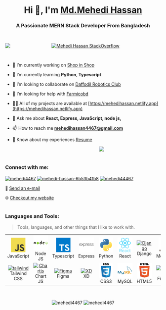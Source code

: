 <h1 align="center">Hi 👋, I'm <a href="https://mehedihassan.netlify.app" target="_blank">Md.Mehedi Hassan</a></h1>
<h3 align="center">A Passionate MERN Stack Developer From Bangladesh</h3>
<br/>
<!-- <p align="center"> <a href="https://twitter.com/mehedi4467" target="blank"><img src="https://cdn.dribbble.com/users/1162077/screenshots/3848914/programmer.gif" alt="mehedi4467"/></a> </p> -->
<!-- <p align="left"> <img src="https://komarev.com/ghpvc/?username=mehedi4467&label=Profile%20views&color=0e75b6&style=flat" alt="mehedi4467" /> </p> -->

<!-- <p align="center"> <a href="https://github.com/ryo-ma/github-profile-trophy"><img src="https://github-profile-trophy.vercel.app/?username=mehedi4467" alt="mehedi4467" /></a> </p> -->
<div align="center">
<div align="left">
 <img align="left" src="https://github-readme-stats.vercel.app/api?username=Mehedi4467&show_icons=true&line_height=45&theme=dracula&&locale=en" />
  </div>
<!--  https://github-readme-stats.vercel.app/api?username=mehedi4467&show_icons=true&locale=en -->
<div align="center">
 
  
  [![Mehedi Hassan StackOverflow](https://github-readme-stackoverflow.vercel.app/?userID=14487085)](https://stackoverflow.com/users/14487085/mehedi-hassan)
  </div>
</div>

<br>

- 🔭 I’m currently working on [Shop in Shop](https://www.shopinshop.com.bd/)

- 🌱 I’m currently learning **Python, Typescript**

- 👯 I’m looking to collaborate on [Daffodil Robotics Club](https://diurc.daffodilvarsity.edu.bd/)

- 🤝 I’m looking for help with [Farmicobd](https://www.farmicobd.com/)

- 👨‍💻 All of my projects are available at [https://mehedihassan.netlify.app](https://mehedihassan.netlify.app)

- 💬 Ask me about **React, Express, JavaScript, node js,**

- 📫 How to reach me **mehedihassan4467@gmail.com**

- 📄 Know about my experiences <a href="https://drive.google.com/file/d/1DeAFnlbGBGLKWHXB01TcXhPOPU3cx0HE/view?usp=sharing">Resume</a>

<img align="right" src="https://github.com/rajput2107/rajput2107/blob/master/Assets/Developer.gif" width='200'/>
<br><br>
<h3 align="left">Connect with me:</h3>
<p align="left">
<a href="https://twitter.com/mehedi4467" target="blank"><img align="center" src="https://raw.githubusercontent.com/rahuldkjain/github-profile-readme-generator/master/src/images/icons/Social/twitter.svg" alt="mehedi4467" height="30" width="40" /></a>
<a href="https://linkedin.com/in/mehedi-hassan-6b53b41b8" target="blank"><img align="center" src="https://raw.githubusercontent.com/rahuldkjain/github-profile-readme-generator/master/src/images/icons/Social/linked-in-alt.svg" alt="mehedi-hassan-6b53b41b8" height="30" width="40" /></a>
<a href="https://fb.com/mehedi44467" target="blank"><img align="center" src="https://raw.githubusercontent.com/rahuldkjain/github-profile-readme-generator/master/src/images/icons/Social/facebook.svg" alt="mehedi44467" height="30" width="40" /></a>
</p>


:e-mail: <a href="mailto:mehedihassan4467@gmail.com">Send an e-mail</a>

:globe_with_meridians: <a href="https://mehedihassan.netlify.app">Checkout my website</a>
<br><br>
<h3 align="left">Languages and Tools:</h3>

> Tools, languages, and other things that I like to work with.

<table>
  <tr>
    <td align="center" width="96">
      <a href="https://en.wikipedia.org/wiki/JavaScript">
        <img src="https://raw.githubusercontent.com/devicons/devicon/master/icons/javascript/javascript-original.svg" width="48" height="48" alt="JavaScript" />
      </a>
      <br>JavaScript
    </td>
    <td align="center" width="96">
      <a href="https://nodejs.org/en/">
        <img src="https://raw.githubusercontent.com/devicons/devicon/master/icons/nodejs/nodejs-original-wordmark.svg" width="48" height="48" alt="nodejs" />
      </a>
      <br>Node JS
    </td>
    <td align="center" width="96">
      <a href="https://www.typescriptlang.org/">
        <img src="https://raw.githubusercontent.com/devicons/devicon/master/icons/typescript/typescript-original.svg" width="48" height="48" alt="Typescript" />
      </a>
      <br>Typescript
    </td>
    <td align="center" width="96">
      <a href="https://expressjs.com/">
        <img src="https://raw.githubusercontent.com/devicons/devicon/master/icons/express/express-original-wordmark.svg" width="48" height="48" alt="Express" />
      </a>
      <br>Express
    </td>
    <td align="center" width="96">
      <a href="https://www.python.org/">
        <img src="https://raw.githubusercontent.com/devicons/devicon/master/icons/python/python-original.svg" width="48" height="48" alt="Python" />
      </a>
      <br>Python
    </td>
    <td align="center" width="96">
      <a href="https://reactjs.org/">
        <img src="https://raw.githubusercontent.com/devicons/devicon/master/icons/react/react-original-wordmark.svg" width="48" height="48" alt="React" />
      </a>
      <br>React
    </td>
    <td align="center" width="96">
      <a href="https://www.djangoproject.com/" >
        <img src="https://cdn.worldvectorlogo.com/logos/django.svg" width="48" height="48" alt="Django" />
      </a>
      <br>Django
    </td>
    <td align="center" width="96">
      <a href="https://www.mongodb.com/">
        <img src="https://raw.githubusercontent.com/devicons/devicon/master/icons/mongodb/mongodb-original-wordmark.svg" width="48" height="48" alt="Mongodb" />
      </a>
      <br>Mongodb
    </td>
    <td align="center" width="96">
      <a href="https://getbootstrap.com/">
        <img src="https://raw.githubusercontent.com/devicons/devicon/master/icons/bootstrap/bootstrap-plain-wordmark.svg" width="48" height="48" alt="Bootstrap" />
      </a>
      <br>Bootstrap
    </td>
  </tr>
  <tr>
    <td align="center" width="96"> 
      <a href="https://tailwindcss.com/" >
        <img src="https://www.vectorlogo.zone/logos/tailwindcss/tailwindcss-icon.svg" alt="tailwind" width="48" height="48" alt="Tailwind" />
      </a>
      <br>Tailwind CSS
    </td>
    <td align="center" width="96">
      <a href="https://www.chartjs.org/" >
        <img src="https://www.chartjs.org/media/logo-title.svg" width="48" height="48" alt="Chartjs" />
      </a>
      <br>Chart JS
    </td>
    <td align="center"  width="96">
      <a href="https://www.figma.com/">
        <img src="https://www.vectorlogo.zone/logos/figma/figma-icon.svg" width="48" height="48" alt="Figma" />
      </a>
      <br>Figma
    </td>
    <td align="center"  width="96">
      <a href="https://www.adobe.com/products/xd.html">
        <img src="https://cdn.worldvectorlogo.com/logos/adobe-xd.svg" width="48" height="48" alt="XD" />
      </a>
      <br>XD
    </td>
    <td align="center" width="96">
      <a href="https://www.w3schools.com/css/">
        <img src="https://raw.githubusercontent.com/devicons/devicon/master/icons/css3/css3-original-wordmark.svg" width="48" height="48" alt="CSS3" />
      </a>
      <br>CSS3
    </td>
    <td align="center"  width="96">
      <a href="https://www.mysql.com/">
        <img src="https://raw.githubusercontent.com/devicons/devicon/master/icons/mysql/mysql-original-wordmark.svg" width="48" height="48" alt="MySQL" />
      </a>
      <br>MySQL
    </td>
    <td align="center" width="96">
      <a href="https://en.wikipedia.org/wiki/HTML5" >
        <img src="https://raw.githubusercontent.com/devicons/devicon/master/icons/html5/html5-original-wordmark.svg" width="48" height="48" alt="HTML5" />
      </a>
      <br>HTML5
    </td>
    <td align="center" width="96">
      <a href="https://firebase.google.com/" >
        <img src="https://www.vectorlogo.zone/logos/firebase/firebase-icon.svg" width="48" height="48" alt="Firebase" />
      </a>
      <br>Firebase
    </td>
    <td align="center" width="96">
      <a href="https://redux.js.org/" >
        <img src="https://raw.githubusercontent.com/devicons/devicon/master/icons/redux/redux-original.svg" width="48" height="48" alt="Redux" />
      </a>
      <br>Redux
    </td>
  </tr>
</table>



<br>

<br/>

<div align="center">
<img  width="400" src="https://github-readme-stats.vercel.app/api/top-langs?username=mehedi4467&show_icons=true&locale=en&layout=compact" alt="mehedi4467" />
<img  width="400" src="https://github-readme-streak-stats.herokuapp.com/?user=mehedi4467&" alt="mehedi4467" />

</div>






